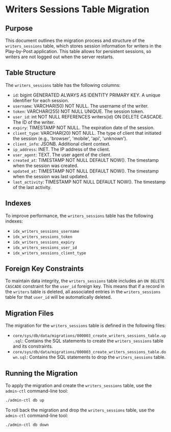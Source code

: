 # Writers Sessions Table Migration

## Purpose
This document outlines the migration process and structure of the `writers_sessions` table, which stores session information for writers in the Play-by-Post application. This table allows for persistent sessions, so writers are not logged out when the server restarts.

## Table Structure
The `writers_sessions` table has the following columns:

- `id`: bigint GENERATED ALWAYS AS IDENTITY PRIMARY KEY. A unique identifier for each session.
- `username`: VARCHAR(50) NOT NULL. The username of the writer.
- `token`: VARCHAR(255) NOT NULL UNIQUE. The session token.
- `user_id`: int NOT NULL REFERENCES writers(id) ON DELETE CASCADE. The ID of the writer.
- `expiry`: TIMESTAMP NOT NULL. The expiration date of the session.
- `client_type`: VARCHAR(20) NOT NULL. The type of client that initiated the session (e.g., 'browser', 'mobile', 'api', 'unknown').
- `client_info`: JSONB. Additional client context.
- `ip_address`: INET. The IP address of the client.
- `user_agent`: TEXT. The user agent of the client.
- `created_at`: TIMESTAMP NOT NULL DEFAULT NOW(). The timestamp when the session was created.
- `updated_at`: TIMESTAMP NOT NULL DEFAULT NOW(). The timestamp when the session was last updated.
- `last_activity`: TIMESTAMP NOT NULL DEFAULT NOW(). The timestamp of the last activity.

## Indexes
To improve performance, the `writers_sessions` table has the following indexes:

- `idx_writers_sessions_username`
- `idx_writers_sessions_token`
- `idx_writers_sessions_expiry`
- `idx_writers_sessions_user_id`
- `idx_writers_sessions_client_type`

## Foreign Key Constraints
To maintain data integrity, the `writers_sessions` table includes an `ON DELETE CASCADE` constraint for the `user_id` foreign key. This means that if a record in the `writers` table is deleted, all associated entries in the `writers_sessions` table for that `user_id` will be automatically deleted.

## Migration Files
The migration for the `writers_sessions` table is defined in the following files:

- `core/sys/db/data/migrations/000003_create_writers_sessions_table.up.sql`: Contains the SQL statements to create the `writers_sessions` table and its constraints.
- `core/sys/db/data/migrations/000003_create_writers_sessions_table.down.sql`: Contains the SQL statements to drop the `writers_sessions` table.

## Running the Migration
To apply the migration and create the `writers_sessions` table, use the `admin-ctl` command-line tool:

```bash
./admin-ctl db up
```

To roll back the migration and drop the `writers_sessions` table, use the `admin-ctl` command-line tool:

```bash
./admin-ctl db down
```
